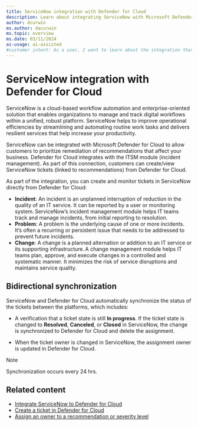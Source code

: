 ```yaml
---
title: ServiceNow integration with Defender for Cloud
description: Learn about integrating ServiceNow with Microsoft Defender for Cloud to protect Azure, hybrid, and multicloud machines.
author: dcurwin
ms.author: dacurwin
ms.topic: overview
ms.date: 03/11/2024
ai-usage: ai-assisted
#customer intent: As a user, I want to learn about the integration that exists between ServiceNow and Microsoft Defender for Cloud so that I can protect my Azure, hybrid, and multicloud machines.
---
```


# ServiceNow integration with Defender for Cloud

ServiceNow is a cloud-based workflow automation and enterprise-oriented solution that enables organizations to manage and track digital workflows within a unified, robust platform. ServiceNow helps to improve operational efficiencies by streamlining and automating routine work tasks and delivers resilient services that help increase your productivity.  

ServiceNow can be integrated with Microsoft Defender for Cloud to allow customers to prioritize remediation of recommendations that affect your business. Defender for Cloud integrates with the ITSM module (incident management). As part of this connection, customers can create/view ServiceNow tickets (linked to recommendations) from Defender for Cloud.

As part of the integration, you can create and monitor tickets in ServiceNow directly from Defender for Cloud:

- **Incident**: An incident is an unplanned interruption of reduction in the quality of an IT service. It can be reported by a user or monitoring system. ServiceNow’s incident management module helps IT teams track and manage incidents, from initial reporting to resolution.
- **Problem**: A problem is the underlying cause of one or more incidents. It’s often a recurring or persistent issue that needs to be addressed to prevent future incidents.
- **Change**: A change is a planned alternation or addition to an IT service or its supporting infrastructure. A change management module helps IT teams plan, approve, and execute changes in a controlled and systematic manner. It minimizes the risk of service disruptions and maintains service quality.

## Bidirectional synchronization

ServiceNow and Defender for Cloud automatically synchronize the status of the tickets between the platforms, which includes:

- A verification that a ticket state is still **In progress**. If the ticket state is changed to **Resolved**, **Canceled**, or **Closed** in ServiceNow, the change is synchronized to Defender for Cloud and delete the assignment.

- When the ticket owner is changed in ServiceNow, the assignment owner is updated in Defender for Cloud.

> [!NOTE]
> Synchronization occurs every 24 hrs.

## Related content

- [Integrate ServiceNow to Defender for Cloud](connect-servicenow.md)
- [Create a ticket in Defender for Cloud](create-ticket-servicenow.md)
- [Assign an owner to a recommendation or severity level](integration-servicenow.md)
